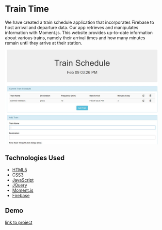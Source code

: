 # Train Time
We have created a train schedule application that incorporates Firebase to host arrival and departure data. 
Our app retrieves and manipulates information with Moment.js. 
This website provides up-to-date information about various trains, namely their arrival times and 
how many minutes remain until they arrive at their station.

![picture of demo](https://github.com/welljer/unit-7/blob/master/assets/media/train.JPG)

## Technologies Used

* [HTML5](https://www.w3.org/TR/html52/)
* [CSS3](https://developer.mozilla.org/en-US/docs/Web/CSS/CSS3)
* [JavaScript](https://www.javascript.com/)
* [JQuery](https://code.jquery.com/)
* [Moment.js](https://momentjs.com/docs/)
* [Firebase](https://firebase.google.com/docs/)

## Demo

[link to project](https://github.com/welljer/unit-7)
